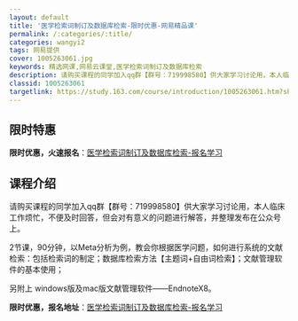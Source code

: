 ```yaml
---
layout: default
title: '医学检索词制订及数据库检索-限时优惠-网易精品课'
permalink: /:categories/:title/
categories: wangyi2
tags: 网易提供
cover: 1005263061.jpg
keywords: 精选网课,网易云课堂,医学检索词制订及数据库检索
description: 请购买课程的同学加入qq群【群号：719998580】供大家学习讨论用，本人临床工作烦忙，不便及时回答，但会对有意义的问
classid: 1005263061
targetlink: https://study.163.com/course/introduction/1005263061.htm?share=1&shareId=1025206652&utm_campaign=share&utm_medium=iphoneShare&utm_source=&utm_u=1025206652
---
```


## 限时特惠

**限时优惠，火速报名**：[医学检索词制订及数据库检索-报名学习](https://study.163.com/course/introduction/1005263061.htm?share=1&shareId=1025206652&utm_campaign=share&utm_medium=iphoneShare&utm_source=&utm_u=1025206652)

## 课程介绍

请购买课程的同学加入qq群【群号：719998580】供大家学习讨论用，本人临床工作烦忙，不便及时回答，但会对有意义的问题进行解答，并整理发布在公众号上。

2节课，90分钟，以Meta分析为例，教会你根据医学问题，如何进行系统的文献检索：包括检索词的制定；数据库检索方法【主题词+自由词检索】；文献管理软件的基本使用；



另附上 windows版及mac版文献管理软件——EndnoteX8。

**限时优惠，报名地址**：[医学检索词制订及数据库检索-报名学习](https://study.163.com/course/introduction/1005263061.htm?share=1&shareId=1025206652&utm_campaign=share&utm_medium=iphoneShare&utm_source=&utm_u=1025206652)

